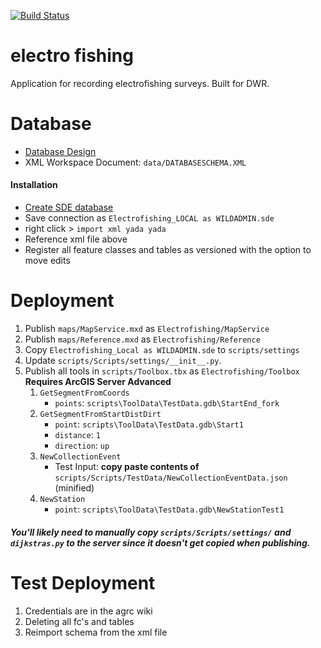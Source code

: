 [![Build Status](https://travis-ci.com/agrc/electrofishing.svg?branch=master)](https://travis-ci.com/agrc/electrofishing)

# electro fishing
Application for recording electrofishing surveys. Built for DWR.

# Database
- [Database Design](https://docs.google.com/spreadsheets/d/1_LhNljqvb9GMxpMWlx_CnQo9FuZ5MNwoO3jzTORcxn0/edit#gid=0)
- XML Workspace Document: `data/DATABASESCHEMA.XML`

#### Installation
- [Create SDE database](http://wiki.agrc.utah.gov/sql-server-set-up-on-dev-machine/)
- Save connection as `Electrofishing_LOCAL as WILDADMIN.sde`
- right click > `import xml yada yada`
- Reference xml file above
- Register all feature classes and tables as versioned with the option to move edits

# Deployment
1. Publish `maps/MapService.mxd` as `Electrofishing/MapService`
1. Publish `maps/Reference.mxd` as `Electrofishing/Reference`
1. Copy `Electrofishing_Local as WILDADMIN.sde` to `scripts/settings`
1. Update `scripts/Scripts/settings/__init__.py`.
1. Publish all tools in `scripts/Toolbox.tbx` as `Electrofishing/Toolbox` **Requires ArcGIS Server Advanced**
    1. `GetSegmentFromCoords`
        - `points`: `scripts\ToolData\TestData.gdb\StartEnd_fork`
    1. `GetSegmentFromStartDistDirt`
        - `point`: `scripts\ToolData\TestData.gdb\Start1`
        - `distance`: `1`
        - `direction`: `up`
    1. `NewCollectionEvent`
        - Test Input: **copy paste contents of** `scripts/Scripts/TestData/NewCollectionEventData.json` (minified)
    1. `NewStation`
        - `point`: `scripts\ToolData\TestData.gdb\NewStationTest1`

##### You'll likely need to manually copy `scripts/Scripts/settings/` and `dijkstras.py` to the server since it doesn't get copied when publishing.

# Test Deployment
1. Credentials are in the agrc wiki
2. Deleting all fc's and tables
3. Reimport schema from the xml file
